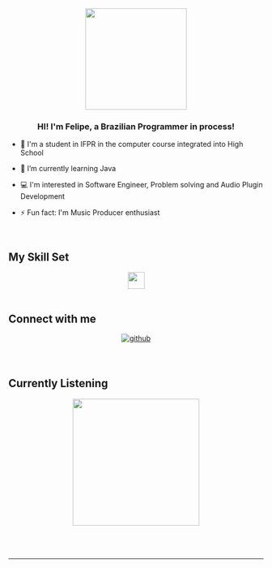 <div align="center">
<img src="https://media.giphy.com/media/4oRILGMNjVlWpbtMxJ/giphy.gif" width= "200">
</div>  
  

### <div align="center">HI! I'm Felipe, a Brazilian Programmer in process!</div>  
  

- 🎒 I'm a student in IFPR in the computer course integrated into High School
  

- 🌱 I’m currently learning Java  


- 💻 I'm interested in Software Engineer, Problem solving and Audio Plugin Development
  

- ⚡ Fun fact: I'm Music Producer enthusiast  
  

<br/>  


## My Skill Set  

<div align="center">  
<img src="https://seeklogo.com/images/J/java-logo-7F8B35BAB3-seeklogo.com.png" width= "33">
</div>

</td><td valign="top" width="33%">



</td><td valign="top" width="33%">



</td></tr></table>  

<br/>  


## Connect with me  
<div align="center">
<a href="https://github.com/FelipeRantin" target="_blank">
<img src=https://img.shields.io/badge/github-%2324292e.svg?&style=for-the-badge&logo=github&logoColor=white alt=github style="margin-bottom: 5px;" />
</a>  
</div>  
  
  
<br/>  



<br/> 


## Currently Listening
<div align="center"><img src="https://spotify-github-profile.vercel.app/api/view?uid=31gf2omsrabmfkbcxkgmkzkuvlce&cover_image=true&theme=default&show_offline=false&background_color=121212&interchange=false" width= "250" /></div>  

<br/>  

  

<br/>  


<br />

----
